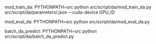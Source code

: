 mod_train_da: PYTHONPATH=src python src/script/da/mod_train_da.py src/script/da/parameters/<parameter-file>.json <dump-path> --cuda-device GPU_ID

mod_eval_da: PYTHONPATH=src python src/script/da/mod_eval_da.py <model-path> <data-to-infer-path> <dump-path>
    
batch_da_predict: PYTHONPATH=src python src/script/da/batch_da_predict.py <document-data-dir> <da-archive-models-dir> <dump-path>
